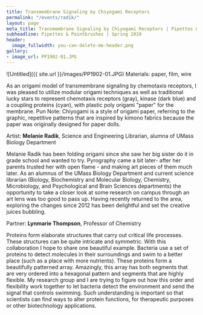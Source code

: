 ```yaml
---
title: Transmembrane Signaling by Chiyogami Receptors
permalink: "/events/radik/"
layout: page
meta_title: Transmembrane Signaling by Chiyogami Receptors | Pipettes & Paintbrushes
subheadline: Pipettes & Paintbrushes | Spring 2019
header:
  image_fullwidth: you-can-delete-me-header.png
gallery:
- image_url: PP1902-01.JPG
---
```

![Untitled]({{ site.url }}/images/PP1902-01.JPG)
Materials: paper, film, wire

As an origami model of transmembrane signaling by chemotaxis receptors, I was pleased to utilize modular origami techniques as well as traditional lucky stars to represent chemotaxis receptors (gray), kinase (dark blue) and a coupling proteins (cyan), with plastic poly origami "paper" for the membrane. Pun Note: Chiyogami is a style of origami paper, referring to the graphic, repetitive patterns that are inspired by kimono fabrics because the paper was originally designed for paper dolls.

Artist: **Melanie Radik**, Science and Engineering Librarian, alumna of UMass Biology Department

Melanie Radik has been folding origami since she saw her big sister do it in grade school and wanted to try. Pyrography came a bit later- after her parents trusted her with open flame - and making art pieces of them much later. As an alumnus of the UMass Biology Department and current science librarian (Biology, Biochemistry and Molecular Biology, Chemistry, Microbiology, and Psychological and Brain Sciences departments) the opportunity to take a closer look at some research on campus through an art lens was too good to pass up. Having recently returned to the area, exploring the changes since 2012 has been delightful and set the creative juices bubbling.

Partner: **Lynmarie Thompson**, Professor of Chemistry

Proteins form elaborate structures that carry out critical life processes. These structures can be quite intricate and symmetric. With this collaboration I hope to share one beautiful example. Bacteria use a set of proteins to detect molecules in their surroundings and swim to a better place (such as a place with more nutrients). These proteins form a beautifully patterned array. Amazingly, this array has both segments that are very ordered into a hexagonal pattern and segments that are highly flexible. My research group and I are trying to figure out how this order and flexibility work together to let bacteria detect the environment and send the signal that controls swimming. Such understanding is important so that scientists can find ways to alter protein functions, for therapeutic purposes or other biotechnology applications.
